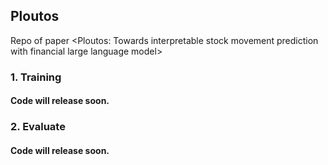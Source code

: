## Ploutos
Repo of paper <Ploutos: Towards interpretable stock movement prediction with financial large language model>

### 1. Training
#### Code will release soon.
### 2. Evaluate
#### Code will release soon.
